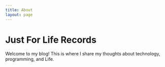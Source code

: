 ```yaml
---
title: About
layout: page
---
```


# Just For Life Records

Welcome to my blog! This is where I share my thoughts about technology, programming, and Life.

